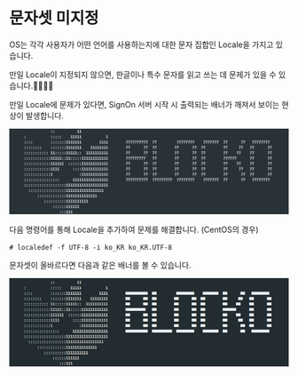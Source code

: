 # 문자셋 미지정

OS는 각각 사용자가 어떤 언어를 사용하는지에 대한 문자 집합인 Locale을 가지고 있습니다.

만일 Locale이 지정되지 않으면, 한글이나 특수 문자를 읽고 쓰는 데 문제가 있을 수 있습니다.

만일 Locale에 문제가 있다면, SignOn 서버 시작 시 출력되는 배너가 깨져서 보이는 현상이 발생합니다.

![](../../.gitbook/assets/appendix/known_issues/broken_banner.png)

다음 명령어를 통해 Locale을 추가하여 문제를 해결합니다. \(CentOS의 경우\)

```text
# localedef -f UTF-8 -i ko_KR ko_KR.UTF-8
```

문자셋이 올바르다면 다음과 같은 배너를 볼 수 있습니다.

![](../../.gitbook/assets/appendix/known_issues/correct_banner.png)

